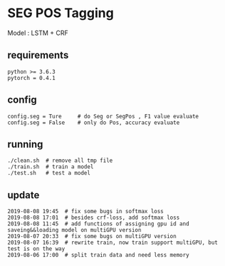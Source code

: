# SEG POS Tagging 

Model : LSTM + CRF


## requirements
```
python >= 3.6.3
pytorch = 0.4.1
```

## config
```
config.seg = Ture     # do Seg or SegPos , F1 value evaluate
config.seg = False    # only do Pos, accuracy evaluate 
```

## running
```
./clean.sh  # remove all tmp file
./train.sh  # train a model 
./test.sh   # test a model 
```

## update
```
2019-08-08 19:45  # fix some bugs in softmax loss
2019-08-08 17:01  # besides crf-loss, add softmax loss
2019-08-08 11:45  # add functions of assigning gpu id and saveing&&loading model on multiGPU version
2019-08-07 20:33  # fix some bugs on multiGPU version
2019-08-07 16:39  # rewrite train, now train support multiGPU, but test is on the way
2019-08-06 17:00  # split train data and need less memory 
```
